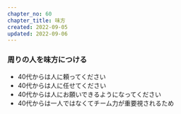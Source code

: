 ```yaml
---
chapter_no: 60
chapter_title: 味方
created: 2022-09-05
updated: 2022-09-06
---
```

### 周りの人を味方につける
- 40代からは人に頼ってください
- 40代からは人に任せてください
- 40代からは人にお願いできるようになってください
- 40代からは一人ではなくてチーム力が重要視されるため